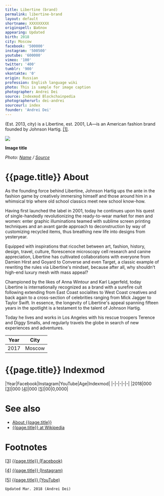 ```yaml
---
title: Libertine (brand)
permalink: libertine-brand
layout: default
shortname: XXXXXXXXX
originspell: Шаблон
appearing: Updated
birth: 2018
city: Moscow
facebook: '500000'
instagram: '500500'
youtube: '600000'
vimeo: '100'
twitter: '400'
tumblr: '900'
vkontakte: '0'
origin: Russian
profession: English language wiki
photo: This is sample for image caption
photographer: Andrei Dei
source: Indexmod Blockchainpedia
photographerurl: dei-andrei
sourceurl: index
founder: 'Andrei Dei'
---
```


(Est. 2013, city) is a Libertine, est. 2001, LA—is an American fashion brand founded by Johnson Hartig. <span id="a1">[\[1\]](#f1)</span>.

![](/encyclopedia/images/image-name.jpg)

**Image title**

*Photo: [Name](index) / [Source](index)*

# {{page.title}} About

As the founding force behind Libertine, Johnson Hartig ups the ante in the fashion game by creatively immersing himself and those around him in a whimsical trip where old school classics meet new school know-how.

Having first launched the label in 2001, today he continues upon his quest of single-handedly revolutionizing the ready-to-wear market for men and women: enter graphic illuminations teamed with sublime screen printing techniques and an avant garde approach to deconstruction by way of customizing recycled items, thus breathing new life into designs from yesteryear.

Equipped with inspirations that ricochet between art, fashion, history, design, travel, culture, florescence microscopy cell research and canine appreciation, Libertine has cultivated collaborations with everyone from Damien Hirst and Goyard to Converse and even Target, a classic example of rewriting the rules via Libertine's mindset, because after all, why shouldn't high-end luxury mesh with mass appeal?

Championed by the likes of Anna Wintour and Karl Lagerfeld, today Libertine is internationally recognized as a brand with a surefire cult following extending from East Coast socialites to West Coast creatives and back again to a cross-section of celebrities ranging from Mick Jagger to Taylor Swift. In essence, the longevity of Libertine's appeal spanning fifteen years in the spotlight is a testament to the talent of Johnson Hartig.

Today he lives and works in Los Angeles with his rescue troopers Terence and Diggy Smalls, and regularly travels the globe in search of new experiences and adventures.

|Year|City|
|-|-|
|2017|Moscow|

# {{page.title}} Indexmod

|Year|Facebook|Instagram|YouTube|Age|Indexmod|
|-|-|-|-|-|
|2018|000 <span id="a3">[\[3\]](#f3)</span>|000 <span id="a4">[\[4\]](#f4)</span>|000 <span id="a5">[\[5\]](#f5)</span>|00|0,0000|


# See also

+ [About {{page.title}}](index)
+ [{{page.title}} at Wikipedia](index)

# Footnotes

[[3]](#a3) <span id="f3"></span> [{{page.title}} (Facebook)](index)

[[4]](#a4) <span id="f4"></span> [{{page.title}} (Instagram)](index)

[[5]](#a5) <span id="f5"></span> [{{page.title}} (YouTube)](index)

`Updated Mar. 2018 (Andrei Dei)`
